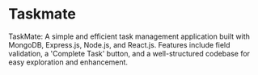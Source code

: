 # Taskmate
TaskMate: A simple and efficient task management application built with MongoDB, Express.js, Node.js, and React.js. Features include field validation, a 'Complete Task' button, and a well-structured codebase for easy exploration and enhancement.
